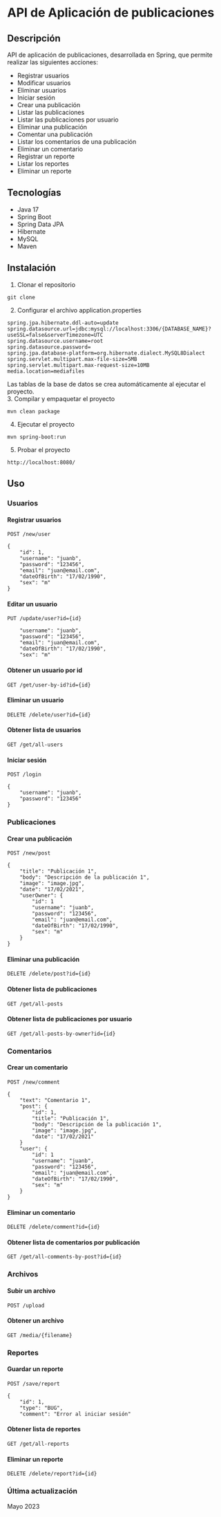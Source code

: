 # API de Aplicación de publicaciones
## Descripción
API de aplicación de publicaciones, desarrollada en Spring, que permite realizar las siguientes acciones:
- Registrar usuarios
- Modificar usuarios
- Eliminar usuarios
- Iniciar sesión
- Crear una publicación
- Listar las publicaciones
- Listar las publicaciones por usuario
- Eliminar una publicación
- Comentar una publicación
- Listar los comentarios de una publicación
- Eliminar un comentario
- Registrar un reporte
- Listar los reportes
- Eliminar un reporte

## Tecnologías
- Java 17
- Spring Boot
- Spring Data JPA
- Hibernate
- MySQL
- Maven

## Instalación
1. Clonar el repositorio
```
git clone
```
2. Configurar el archivo application.properties
```
spring.jpa.hibernate.ddl-auto=update
spring.datasource.url=jdbc:mysql://localhost:3306/{DATABASE_NAME}?useSSL=false&serverTimezone=UTC
spring.datasource.username=root
spring.datasource.password=
spring.jpa.database-platform=org.hibernate.dialect.MySQL8Dialect
spring.servlet.multipart.max-file-size=5MB
spring.servlet.multipart.max-request-size=10MB
media.location=mediafiles
```
Las tablas de la base de datos se crea automáticamente al ejecutar el proyecto. <br>
3. Compilar y empaquetar el proyecto
```
mvn clean package
```
4. Ejecutar el proyecto
```
mvn spring-boot:run
```
5. Probar el proyecto
```
http://localhost:8080/
```
## Uso
### Usuarios
#### Registrar usuarios
```
POST /new/user
```
```
{
    "id": 1,
    "username": "juanb",
    "password": "123456",
    "email": "juan@email.com",
    "dateOfBirth": "17/02/1990",
    "sex": "m"
}
```
#### Editar un usuario
```
PUT /update/user?id={id}
```
```
    "username": "juanb",
    "password": "123456",
    "email": "juan@email.com",
    "dateOfBirth": "17/02/1990",
    "sex": "m"
```
#### Obtener un usuario por id
```
GET /get/user-by-id?id={id}
```
#### Eliminar un usuario
```
DELETE /delete/user?id={id}
```
#### Obtener lista de usuarios
```
GET /get/all-users
```
#### Iniciar sesión
```
POST /login
```
```
{
    "username": "juanb",
    "password": "123456"
}
```
### Publicaciones
#### Crear una publicación
```
POST /new/post
```
```
{
    "title": "Publicación 1",
    "body": "Descripción de la publicación 1",
    "image": "image.jpg",
    "date": "17/02/2021",
    "userOwner": {
        "id": 1
        "username": "juanb",
        "password": "123456",
        "email": "juan@email.com",
        "dateOfBirth": "17/02/1990",
        "sex": "m"
    }
}
```
#### Eliminar una publicación
```
DELETE /delete/post?id={id}
```
#### Obtener lista de publicaciones
```
GET /get/all-posts
```
#### Obtener lista de publicaciones por usuario
```
GET /get/all-posts-by-owner?id={id}
```
### Comentarios
#### Crear un comentario
```
POST /new/comment
```
```
{
    "text": "Comentario 1",
    "post": {
        "id": 1,
        "title": "Publicación 1",
        "body": "Descripción de la publicación 1",
        "image": "image.jpg",
        "date": "17/02/2021"
    }
    "user": {
        "id": 1
        "username": "juanb",
        "password": "123456",
        "email": "juan@email.com",
        "dateOfBirth": "17/02/1990",
        "sex": "m"
    }
}
```
#### Eliminar un comentario
```
DELETE /delete/comment?id={id}
```
#### Obtener lista de comentarios por publicación
```
GET /get/all-comments-by-post?id={id}
```
### Archivos
#### Subir un archivo
```
POST /upload
```
#### Obtener un archivo
```
GET /media/{filename}
```
### Reportes
#### Guardar un reporte
```
POST /save/report
```
```
{
    "id": 1,
    "type": "BUG",
    "comment": "Error al iniciar sesión"
```
#### Obtener lista de reportes
```
GET /get/all-reports
```
#### Eliminar un reporte
```
DELETE /delete/report?id={id}
```
### Última actualización
Mayo 2023
